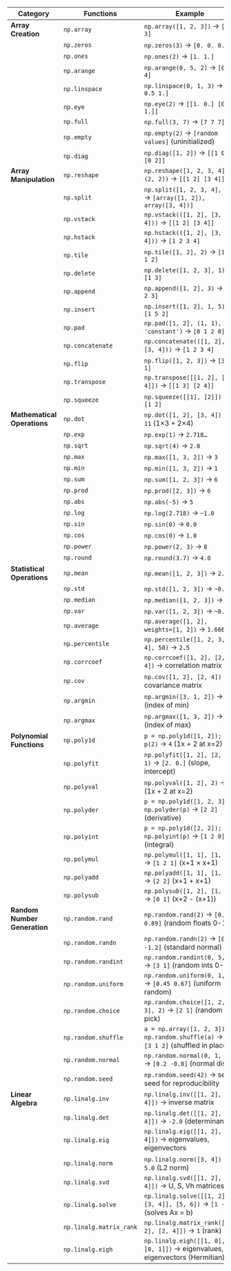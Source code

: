 | **Category**             | **Functions**                                                                                                   | **Example**                                                                                   |
|--------------------------|-----------------------------------------------------------------------------------------------------------------|-----------------------------------------------------------------------------------------------|
| **Array Creation**       | `np.array`                                                                                                     | `np.array([1, 2, 3])` → `[1 2 3]`                                                           |
|                          | `np.zeros`                                                                                                     | `np.zeros(3)` → `[0. 0. 0.]`                                                                |
|                          | `np.ones`                                                                                                      | `np.ones(2)` → `[1. 1.]`                                                                    |
|                          | `np.arange`                                                                                                    | `np.arange(0, 5, 2)` → `[0 2 4]`                                                           |
|                          | `np.linspace`                                                                                                  | `np.linspace(0, 1, 3)` → `[0. 0.5 1.]`                                                     |
|                          | `np.eye`                                                                                                       | `np.eye(2)` → `[[1. 0.] [0. 1.]]`                                                          |
|                          | `np.full`                                                                                                      | `np.full(3, 7)` → `[7 7 7]`                                                                |
|                          | `np.empty`                                                                                                     | `np.empty(2)` → `[random values]` (uninitialized)                                           |
|                          | `np.diag`                                                                                                      | `np.diag([1, 2])` → `[[1 0] [0 2]]`                                                        |
| **Array Manipulation**   | `np.reshape`                                                                                                   | `np.reshape([1, 2, 3, 4], (2, 2))` → `[[1 2] [3 4]]`                                       |
|                          | `np.split`                                                                                                     | `np.split([1, 2, 3, 4], 2)` → `[array([1, 2]), array([3, 4])]`                             |
|                          | `np.vstack`                                                                                                    | `np.vstack(([1, 2], [3, 4]))` → `[[1 2] [3 4]]`                                            |
|                          | `np.hstack`                                                                                                    | `np.hstack(([1, 2], [3, 4]))` → `[1 2 3 4]`                                                |
|                          | `np.tile`                                                                                                      | `np.tile([1, 2], 2)` → `[1 2 1 2]`                                                         |
|                          | `np.delete`                                                                                                    | `np.delete([1, 2, 3], 1)` → `[1 3]`                                                        |
|                          | `np.append`                                                                                                    | `np.append([1, 2], 3)` → `[1 2 3]`                                                         |
|                          | `np.insert`                                                                                                    | `np.insert([1, 2], 1, 5)` → `[1 5 2]`                                                      |
|                          | `np.pad`                                                                                                       | `np.pad([1, 2], (1, 1), 'constant')` → `[0 1 2 0]`                                         |
|                          | `np.concatenate`                                                                                               | `np.concatenate(([1, 2], [3, 4]))` → `[1 2 3 4]`                                           |
|                          | `np.flip`                                                                                                      | `np.flip([1, 2, 3])` → `[3 2 1]`                                                           |
|                          | `np.transpose`                                                                                                 | `np.transpose([[1, 2], [3, 4]])` → `[[1 3] [2 4]]`                                         |
|                          | `np.squeeze`                                                                                                   | `np.squeeze([[1], [2]])` → `[1 2]`                                                         |
| **Mathematical Operations** | `np.dot`                                                                                                    | `np.dot([1, 2], [3, 4])` → `11` (1×3 + 2×4)                                                |
|                          | `np.exp`                                                                                                       | `np.exp(1)` → `2.718…`                                                                      |
|                          | `np.sqrt`                                                                                                      | `np.sqrt(4)` → `2.0`                                                                        |
|                          | `np.max`                                                                                                       | `np.max([1, 3, 2])` → `3`                                                                  |
|                          | `np.min`                                                                                                       | `np.min([1, 3, 2])` → `1`                                                                  |
|                          | `np.sum`                                                                                                       | `np.sum([1, 2, 3])` → `6`                                                                  |
|                          | `np.prod`                                                                                                      | `np.prod([2, 3])` → `6`                                                                    |
|                          | `np.abs`                                                                                                       | `np.abs(-5)` → `5`                                                                          |
|                          | `np.log`                                                                                                       | `np.log(2.718)` → `~1.0`                                                                   |
|                          | `np.sin`                                                                                                       | `np.sin(0)` → `0.0`                                                                         |
|                          | `np.cos`                                                                                                       | `np.cos(0)` → `1.0`                                                                         |
|                          | `np.power`                                                                                                     | `np.power(2, 3)` → `8`                                                                     |
|                          | `np.round`                                                                                                     | `np.round(3.7)` → `4.0`                                                                    |
| **Statistical Operations** | `np.mean`                                                                                                    | `np.mean([1, 2, 3])` → `2.0`                                                               |
|                          | `np.std`                                                                                                       | `np.std([1, 2, 3])` → `~0.816`                                                             |
|                          | `np.median`                                                                                                    | `np.median([1, 2, 3])` → `2.0`                                                             |
|                          | `np.var`                                                                                                       | `np.var([1, 2, 3])` → `~0.666`                                                             |
|                          | `np.average`                                                                                                   | `np.average([1, 2], weights=[1, 2])` → `1.666…`                                            |
|                          | `np.percentile`                                                                                                | `np.percentile([1, 2, 3, 4], 50)` → `2.5`                                                  |
|                          | `np.corrcoef`                                                                                                  | `np.corrcoef([1, 2], [2, 4])` → correlation matrix                                         |
|                          | `np.cov`                                                                                                       | `np.cov([1, 2], [2, 4])` → covariance matrix                                               |
|                          | `np.argmin`                                                                                                    | `np.argmin([3, 1, 2])` → `1` (index of min)                                                |
|                          | `np.argmax`                                                                                                    | `np.argmax([1, 3, 2])` → `1` (index of max)                                                |
| **Polynomial Functions** | `np.poly1d`                                                                                                    | `p = np.poly1d([1, 2]); p(2)` → `4` (1x + 2 at x=2)                                        |
|                          | `np.polyfit`                                                                                                   | `np.polyfit([1, 2], [2, 4], 1)` → `[2. 0.]` (slope, intercept)                             |
|                          | `np.polyval`                                                                                                   | `np.polyval([1, 2], 2)` → `4` (1x + 2 at x=2)                                              |
|                          | `np.polyder`                                                                                                   | `p = np.poly1d([1, 2, 3]); np.polyder(p)` → `[2 2]` (derivative)                           |
|                          | `np.polyint`                                                                                                   | `p = np.poly1d([2, 2]); np.polyint(p)` → `[1 2 0]` (integral)                              |
|                          | `np.polymul`                                                                                                   | `np.polymul([1, 1], [1, 1])` → `[1 2 1]` (x+1 × x+1)                                       |
|                          | `np.polyadd`                                                                                                   | `np.polyadd([1, 1], [1, 1])` → `[2 2]` (x+1 + x+1)                                         |
|                          | `np.polysub`                                                                                                   | `np.polysub([1, 2], [1, 1])` → `[0 1]` (x+2 - (x+1))                                       |
| **Random Number Generation** | `np.random.rand`                                                                                           | `np.random.rand(2)` → `[0.12 0.89]` (random floats 0-1)                                     |
|                          | `np.random.randn`                                                                                              | `np.random.randn(2)` → `[0.5 -1.2]` (standard normal)                                       |
|                          | `np.random.randint`                                                                                            | `np.random.randint(0, 5, 2)` → `[3 1]` (random ints 0-4)                                    |
|                          | `np.random.uniform`                                                                                            | `np.random.uniform(0, 1, 2)` → `[0.45 0.67]` (uniform random)                               |
|                          | `np.random.choice`                                                                                             | `np.random.choice([1, 2, 3], 2)` → `[2 1]` (random pick)                                    |
|                          | `np.random.shuffle`                                                                                            | `a = np.array([1, 2, 3]); np.random.shuffle(a)` → `a = [3 1 2]` (shuffled in place)         |
|                          | `np.random.normal`                                                                                             | `np.random.normal(0, 1, 2)` → `[0.2 -0.8]` (normal dist.)                                   |
|                          | `np.random.seed`                                                                                               | `np.random.seed(42)` → sets seed for reproducibility                                        |
| **Linear Algebra**       | `np.linalg.inv`                                                                                                | `np.linalg.inv([[1, 2], [3, 4]])` → inverse matrix                                         |
|                          | `np.linalg.det`                                                                                                | `np.linalg.det([[1, 2], [3, 4]])` → `-2.0` (determinant)                                   |
|                          | `np.linalg.eig`                                                                                                | `np.linalg.eig([[1, 2], [3, 4]])` → eigenvalues, eigenvectors                              |
|                          | `np.linalg.norm`                                                                                               | `np.linalg.norm([3, 4])` → `5.0` (L2 norm)                                                 |
|                          | `np.linalg.svd`                                                                                                | `np.linalg.svd([[1, 2], [3, 4]])` → U, S, Vh matrices                                       |
|                          | `np.linalg.solve`                                                                                              | `np.linalg.solve([[1, 2], [3, 4]], [5, 6])` → `[1 -2]` (solves Ax = b)                     |
|                          | `np.linalg.matrix_rank`                                                                                        | `np.linalg.matrix_rank([[1, 2], [2, 4]])` → `1` (rank)                                     |
|                          | `np.linalg.eigh`                                                                                               | `np.linalg.eigh([[1, 0], [0, 1]])` → eigenvalues, eigenvectors (Hermitian)                 |
